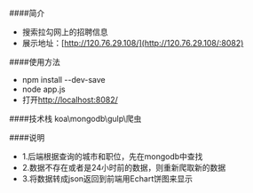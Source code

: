 ####简介
- 搜索拉勾网上的招聘信息
- 展示地址：[http://120.76.29.108/](http://120.76.29.108/:8082)

####使用方法
- npm install --dev-save
- node app.js
- 打开[http://localhost:8082/](http://localhost:8082/)

####技术栈
koa\mongodb\gulp\爬虫

####说明
- 1.后端根据查询的城市和职位，先在mongodb中查找
- 2.数据不存在或者是24小时前的数据，则重新爬取新的数据
- 3.将数据转成json返回到前端用Echart饼图来显示